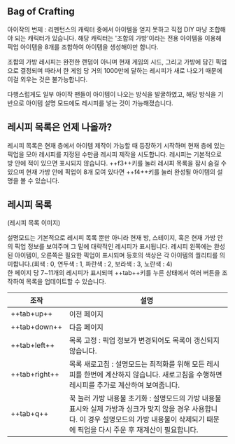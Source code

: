 ## Bag of Crafting

아이작의 번제 : 리펜턴스의 캐릭터 중에서 아이템을 얻지 못하고 직접 DIY 마냥 조합해야 되는 캐릭터가 있습니다. 해당 캐릭터는 '조합의 가방'이라는 전용 아이템을 이용해 픽업 아이템을 8개를 조합하여 아이템을 생성해야만 합니다.  

조합의 가방 레시피는 완전한 랜덤이 아니며 현재 게임의 시드, 그리고 가방에 담긴 픽업으로 결정되며 따라서 한 게임 당 거의 1000만에 달하는 레시피가 새로 나오기 때문에 이걸 외우는 것은 불가능합니다.  

다행스럽게도 일부 아이작 팬들이 아이템이 나오는 방식을 발굴하였고, 해당 방식을 기반으로 아이템 설명 모드에도 레시피를 넣는 것이 가능해졌습니다.

## 레시피 목록은 언제 나올까?

레시피 목록은 현재 층에서 아이템 제작이 가능할 때 등장하기 시작하며 현재 층에 있는 픽업을 모아 레시피를 지정된 수만큼 레시피 제작을 시도합니다. 레시피는 기본적으로 방 안에 적이 있으면 표시되지 않습니다. ++f3++키를 눌러 레시피 목록을 잠시 숨길 수 있으며 현재 가방 안에 픽업이 8개 모여 있다면 ++f4++키를 눌러 완성될 아이템의 설명을 볼 수 있습니다.

## 레시피 목록

(레시피 목록 이미지)  

설명모드는 기본적으로 레시피 목록 뿐만 아니라 현재 방, 스테이지, 혹은 현재 가방 안의 픽업 정보를 보여주며 그 밑에 대략적인 레시피가 표시됩니다. 
레시피 왼쪽에는 완성된 아이템이, 오른쪽은 필요한 픽업이 표시되며 등호의 색상은 각 아이템의 퀄리티를 의미합니다.(회색 : 0, 연두색 : 1, 파란색 : 2, 보라색 : 3, 노란색 : 4)  
한 페이지 당 7~11개의 레시피가 표시되며 ++tab++키를 누른 상태에서 여러 버튼을 조작하여 목록을 업데이트할 수 있습니다.

| 조작 | 설명 |
| ------------ | ------------- |
| ++tab+up++ | 이전 페이지 |
| ++tab+down++ | 다음 페이지 |
| ++tab+left++ | 목록 고정 : 픽업 정보가 변경되어도 목록이 갱신되지 않습니다. |
| ++tab+right++ | 목록 새로고침 : 설명모드는 최적화를 위해 모든 레시피를 한번에 계산하지 않습니다. 새로고침을 수행하면 레시피를 추가로 계산하여 보여줍니다. |
| ++tab+q++ | 꾹 눌러 가방 내용물 초기화 : 설명모드의 가방 내용물 표시와 실제 가방과 싱크가 맞지 않을 경우 사용합니다. 이 경우 설명모드의 가방 내용물이 삭제되기 때문에 픽업을 다시 주운 후 재계산이 필요합니다. |

